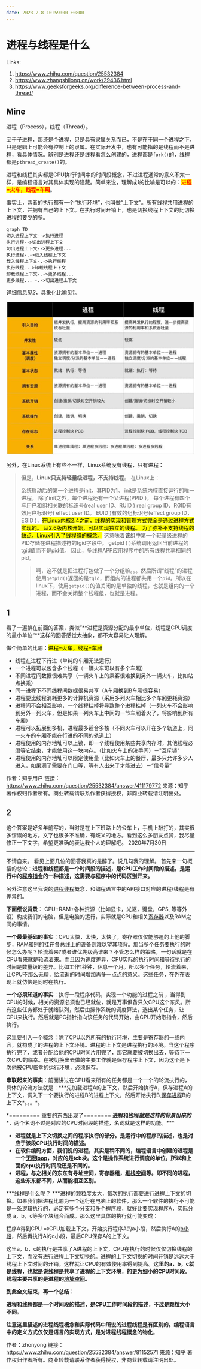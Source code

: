 ```yaml
---
date: 2023-2-8 10:59:00 +0800
---
```


# 进程与线程是什么

Links:

1. <https://www.zhihu.com/question/25532384>
2. <https://www.zhangshilong.cn/work/29436.html>
3. <https://www.geeksforgeeks.org/difference-between-process-and-thread/>



## Mine

进程（Process），线程（Thread）。

至于子进程，那还是个进程，只是具有隶属关系而已，不是在于同一个进程之下，只是逻辑上可能会有控制上的隶属。在实际开发中，也有可能指的是线程而不是进程，看具体情况。辨别是进程还是线程看怎么创建的，进程都是`fork()`的，线程都是`pthread_create()`的。

进程和线程其实都是CPU执行时间中的时间段概念，不过进程通常的意义不太一样，是编程语言对其具体实现的隐藏。简单来说，理解成*1*的比喻是可以的：<mark style="color:red"><strong>进程=火车，线程=车厢</strong></mark>。

事实上，两者的执行都有一个“执行环境”，也叫做“上下文”。所有线程共用进程的上下文，并拥有自己的上下文。在执行时间开销上，也是切换线程上下文的比切换进程的要少的多。

``` mermaid
graph TD
切入进程上下文-->执行进程
执行进程-->切出进程上下文
切出进程上下文-->更多进程...
执行进程-.->载入线程上下文
载入线程上下文-.->执行线程
执行线程-.->卸载线程上下文
卸载线程上下文-.->更多线程...
更多线程... -.->切出进程上下文
```

详细信息见*2*，具象化比喻见*1*。

![img](进程与线程是什么.assets/87fabbe3cd3f4430895915a11f9e9f42.png)

另外，在Linux系统上有些不一样，Linux系统没有线程，只有进程：

> 但是，**Linux只支持轻量级进程，不支持线程**。 在Linux上：
>
> 系统启动后的第一个进程是init，其PID为1。 init是系统内核直接运行的唯一进程。 除了init之外，每个进程还有一个父进程(PPID )。 每个进程有四个与用户和组相关联的标识号(real user ID、RUID ) real group ID、RGID有效用户标识号) effect user ID。 EUID )有效的组标识号(effect group ID，EGID )，<mark>在Linux内核2.4之前，线程的实现和管理方式完全是通过进程方式实现的。 从2.6版内核开始，可以实现独立的线程。 为了弥补不支持线程的缺点，Linux引入了线程组的概念。</mark> 这意味着<u>**该组中**</u>第一个轻量级进程的PID存储在进程描述符的tgid字段中。 getpid ) )系统调用返回当前进程的tgid值而不是pid值。 因此，多线程APP应用程序中的所有线程共享相同的pid。
>
> > 啊，这不就是把进程打包做了一个分组嘛。。。然后所谓“线程”的进程使用`getpid()`返回的是`tgid`，而组内的进程都共用一个`pid`。所以在linux下，使用`getpid()`的值关闭的是单独的线程，也就是组内的一个进程，而不会关闭整个线程组，也就是进程。

## 1

看了一遍排在前面的答案，类似”**进程是资源分配的最小单位，线程是CPU调度的最小单位“**这样的回答感觉太抽象，都不太容易让人理解。

做个简单的比喻：<mark>进程=火车，线程=车厢</mark>

- 线程在进程下行进（单纯的车厢无法运行）
- 一个进程可以包含多个线程（一辆火车可以有多个车厢）
- 不同进程间数据很难共享（一辆火车上的乘客很难换到另外一辆火车，比如站点换乘）
- 同一进程下不同线程间数据很易共享（A车厢换到B车厢很容易）
- 进程要比线程消耗更多的计算机资源（采用多列火车相比多个车厢更耗资源）
- 进程间不会相互影响，一个线程挂掉将导致整个进程挂掉（一列火车不会影响到另外一列火车，但是如果一列火车上中间的一节车厢着火了，将影响到所有车厢）
- 进程可以拓展到多机，进程最多适合多核（不同火车可以开在多个轨道上，同一火车的车厢不能在行进的不同的轨道上）
- 进程使用的内存地址可以上锁，即一个线程使用某些共享内存时，其他线程必须等它结束，才能使用这一块内存。（比如火车上的洗手间）－"互斥锁"
- 进程使用的内存地址可以限定使用量（比如火车上的餐厅，最多只允许多少人进入，如果满了需要在门口等，等有人出来了才能进去）－“信号量”



作者：知乎用户
链接：https://www.zhihu.com/question/25532384/answer/411179772
来源：知乎
著作权归作者所有。商业转载请联系作者获得授权，非商业转载请注明出处。

## 2

这个答案是好多年前写的，当时是在上下班路上的公车上，手机上敲打的，其实很多谬误的地方。文字也很多不准确，有歧义的地方。看到这么多朋友点赞，我尽量修正一下文字，希望更准确的表达我个人的理解吧。 2020年7月30日

___________________________

不请自来。
看见上面几位的回答我真的是醉了。说几句我的理解。
首先来一句概括的总论：**进程和线程都是一个时间段的描述，是CPU工作时间段的描述。是运行中的[程序指令](https://www.zhihu.com/search?q=程序指令&search_source=Entity&hybrid_search_source=Entity&hybrid_search_extra={"sourceType"%3A"answer"%2C"sourceId"%3A81152571})的一种描述，这需要与程序中的代码区别开来。**

另外注意这里我说的[进程线程](https://www.zhihu.com/search?q=进程线程&search_source=Entity&hybrid_search_source=Entity&hybrid_search_extra={"sourceType"%3A"answer"%2C"sourceId"%3A81152571})概念，和编程语言中的API接口对应的进程/线程是有差异的。

**下面细说背景**：
CPU+RAM+各种资源（比如显卡，光驱，键盘，GPS, 等等外设）构成我们的电脑，但是电脑的运行，实际就是CPU和相关[寄存器](https://www.zhihu.com/search?q=寄存器&search_source=Entity&hybrid_search_source=Entity&hybrid_search_extra={"sourceType"%3A"answer"%2C"sourceId"%3A81152571})以及RAM之间的事情。

**一个最最基础的事实**：CPU太快，太快，太快了，寄存器仅仅能够追的上他的脚步，RAM和别的挂在各[总线](https://www.zhihu.com/search?q=总线&search_source=Entity&hybrid_search_source=Entity&hybrid_search_extra={"sourceType"%3A"answer"%2C"sourceId"%3A81152571})上的设备则难以望其项背。那当多个任务要执行的时候怎么办呢？轮流着来?或者谁优先级高谁来？不管怎么样的策略，一句话就是在CPU看来就是轮流着来。而且因为速度差异，CPU实际的执行时间和等待执行的时间是数量级的差异。比如工作1秒钟，休息一个月。所以多个任务，轮流着来，让CPU不那么无聊，给流逝的时间增加再多一点点的意义。这些任务，在外在表现上就仿佛是同时在执行。

**一个必须知道的事实**：执行一段程序代码，实现一个功能的过程之前 ，当得到CPU的时候，相关的资源必须也已经就位，就是万事俱备只欠CPU这个东风。所有这些任务都处于就绪队列，然后由操作系统的调度算法，选出某个任务，让CPU来执行。然后就是PC指针指向该任务的代码开始，由CPU开始取指令，然后执行。

这里要引入一个概念：除了CPU以外所有的[执行环境](https://www.zhihu.com/search?q=执行环境&search_source=Entity&hybrid_search_source=Entity&hybrid_search_extra={"sourceType"%3A"answer"%2C"sourceId"%3A81152571})，主要是寄存器的一些内容，就构成了的进程的上下文环境。进程的上下文是进程执行的环境。当这个程序执行完了，或者分配给他的CPU时间片用完了，那它就要被切换出去，等待下一次CPU的临幸。在被切换出去做的主要工作就是保存程序上下文，因为这个是下次他被CPU临幸的运行环境，必须保存。

**串联起来的事实**：前面讲过在CPU看来所有的任务都是一个一个的轮流执行的，具体的轮流方法就是：***先加载进程A的上下文，然后开始执行A，保存进程A的上下文，调入下一个要执行的进程B的进程上下文，然后开始执行B,[保存进程](https://www.zhihu.com/search?q=保存进程&search_source=Entity&hybrid_search_source=Entity&hybrid_search_extra={"sourceType"%3A"answer"%2C"sourceId"%3A81152571})B的上下文\*。。。\*。

\*========= 重要的东西出现了========
**进程和线程*就是这样的背景出来的****，两个名词不过是对应的CPU时间段的描述，名词就是这样的功能。\***

- **进程就是上下文切换之间的程序执行的部分。是运行中的程序的描述，也是对应于该段CPU执行时间的描述。**
- **在软件编码方面，我们说的进程，其实是稍不同的，编程语言中创建的进程是一个[无限loop](https://www.zhihu.com/search?q=无限loop&search_source=Entity&hybrid_search_source=Entity&hybrid_search_extra={"sourceType"%3A"answer"%2C"sourceId"%3A81152571})，对应的是tcb块。这个是操作系统进行调度的单位。所以和上面的cpu执行时间段还是不同的。**
- **进程，与之相关的东东有寻址空间，寄存器组，[堆栈空间](https://www.zhihu.com/search?q=堆栈空间&search_source=Entity&hybrid_search_source=Entity&hybrid_search_extra={"sourceType"%3A"answer"%2C"sourceId"%3A81152571})等。即不同的进程，这些东东都不同，从而能相互区别。**

***线程是什么呢？
\***进程的颗粒度太大，每次的执行都要进行进程上下文的切换。如果我们把进程比喻为一个运行在电脑上的软件，那么一个软件的执行不可能是一条逻辑执行的，必定有多个分支和多个[程序段](https://www.zhihu.com/search?q=程序段&search_source=Entity&hybrid_search_source=Entity&hybrid_search_extra={"sourceType"%3A"answer"%2C"sourceId"%3A81152571})，就好比要实现程序A，实际分成 a，b，c等多个块组合而成。那么这里具体的执行就可能变成：

程序A得到CPU =》CPU加载上下文，开始执行程序A的a小段，然后执行A的[b小段](https://www.zhihu.com/search?q=b小段&search_source=Entity&hybrid_search_source=Entity&hybrid_search_extra={"sourceType"%3A"answer"%2C"sourceId"%3A81152571})，然后再执行A的c小段，最后CPU保存A的上下文。

这里a，b，c的执行是共享了A进程的上下文，CPU在执行的时候仅仅切换线程的上下文，而没有进行进程上下文切换的。进程的上下文切换的时间开销是远远大于线程上下文时间的开销。这样就让CPU的有效使用率得到提高。这**里的a，b，c就是线程，也就是说线程是共享了进程的上下文环境，的更为细小的CPU时间段。线程主要共享的是进程的[地址空间](https://www.zhihu.com/search?q=地址空间&search_source=Entity&hybrid_search_source=Entity&hybrid_search_extra={"sourceType"%3A"answer"%2C"sourceId"%3A81152571})。**

**到此全文结束，再一个总结：**

**进程和线程都是一个时间段的描述，是CPU工作时间段的描述，不过是颗粒大小不同。**

**注意这里描述的进程线程概念和实际代码中所说的进程线程是有区别的。编程语言中的定义方式仅仅是语言的实现方式，是对进程线程概念的物化**。

作者：zhonyong
链接：https://www.zhihu.com/question/25532384/answer/81152571
来源：知乎
著作权归作者所有。商业转载请联系作者获得授权，非商业转载请注明出处。